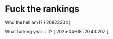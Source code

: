 # Fuck the rankings

Who the hell am I?
{ 26823304 }

What fucking year is it?
[ 2025-04-08T20:43:20Z ]
